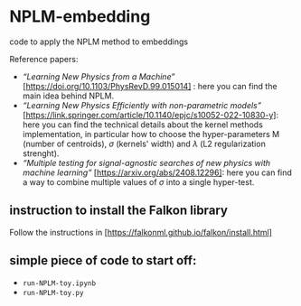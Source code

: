 # NPLM-embedding
code to apply the NPLM method to embeddings

Reference papers:
- *“Learning New Physics from a Machine”* [https://doi.org/10.1103/PhysRevD.99.015014] :  here you can find the main idea behind NPLM.
- *“Learning New Physics Efficiently with non-parametric models”* [https://link.springer.com/article/10.1140/epjc/s10052-022-10830-y]:  here you can find the technical details about the kernel methods implementation, in particular how to choose the hyper-parameters M (number of centroids), $\sigma$ (kernels' width) and $\lambda$ (L2 regularization strenght).
- *“Multiple testing for signal-agnostic searches of new physics with machine learning”* [https://arxiv.org/abs/2408.12296]: here you can find a way to combine multiple values of $\sigma$ into a single hyper-test.

## instruction to install the Falkon library
Follow the instructions in [https://falkonml.github.io/falkon/install.html]

## simple piece of code to start off:
- `run-NPLM-toy.ipynb`
- `run-NPLM-toy.py`
